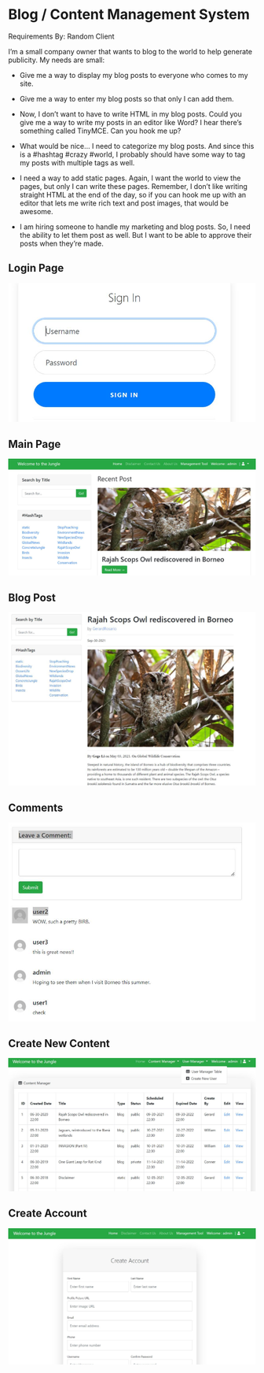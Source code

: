 # Blog / Content Management System
Requirements By: Random Client


I’m a small company owner that wants to blog to the world to help generate publicity. My needs are small:

- Give me a way to display my blog posts to everyone who comes to my site. 
- Give me a way to enter my blog posts so that only I can add them.

- Now, I don’t want to have to write HTML in my blog posts. Could you give me a way to write my posts in an editor like Word? I hear there’s something called TinyMCE. Can you hook me up? 

- What would be nice… I need to categorize my blog posts. And since this is a #hashtag #crazy #world, I probably should have some way to tag my posts with multiple tags as well. 

- I need a way to add static pages. Again, I want the world to view the pages, but only I can write these pages. Remember, I don’t like writing straight HTML at the end of the day, so if you can hook me up with an editor that lets me write rich text and post images, that would be awesome.

- I am hiring someone to handle my marketing and blog posts. So, I need the ability to let them post as well. But I want to be able to approve their posts when they’re made.

## Login Page

![Login](https://github.com/GerardRosario/Blog/blob/main/Images/BlogLogin.JPG)

## Main Page

![Main](https://github.com/GerardRosario/Blog/blob/main/Images/BlogMain.JPG)

## Blog Post

![Login](https://github.com/GerardRosario/Blog/blob/main/Images/BlogPost.JPG)

## Comments

![Login](https://github.com/GerardRosario/Blog/blob/main/Images/BlogComment.JPG)

## Create New Content

![Login](https://github.com/GerardRosario/Blog/blob/main/Images/BlogCM.JPG)

## Create Account

![Login](https://github.com/GerardRosario/Blog/blob/main/Images/BlogAcc.JPG)





